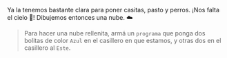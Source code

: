 <gs-toolbox toolbox-url="https://raw.githubusercontent.com/MumukiProject/mumuki-guia-gobstones-practica-primeros-programas-kids/master/assets/toolbox_1553281025747.xml"></gs-toolbox>

Ya la tenemos bastante clara para poner casitas, pasto y perros. ¡Nos falta el cielo :milky_way:! Dibujemos entonces una nube. :cloud: 

> Para hacer una nube rellenita, armá un `programa` que ponga dos bolitas de color `Azul` en el casillero en que estamos, y otras dos en el casillero al `Este`. 

